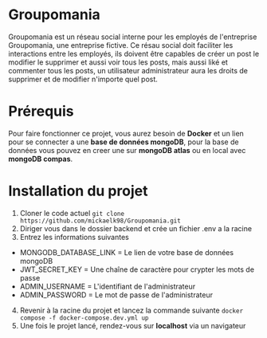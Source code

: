 # Groupomania

Groupomania est un réseau social interne pour les employés de l'entreprise Groupomania, une entreprise fictive. Ce résau social doit faciliter les interactions entre les employés, ils doivent être capables de créer un post le modifier le supprimer et aussi voir tous les posts,
mais aussi liké et commenter tous les posts, un utilisateur administrateur aura les droits de supprimer et de modifier n'importe quel post.

# Prérequis

Pour faire fonctionner ce projet, vous aurez besoin de **Docker** et un lien pour se connecter a une **base de données mongoDB**, pour la base de données vous pouvez en creer une
sur **mongoDB atlas** ou en local avec **mongoDB compas**.

# Installation du projet

1. Cloner le code actuel
   `git clone https://github.com/mickaelk98/Groupomania.git`
2. Diriger vous dans le dossier backend et crée un fichier .env a la racine
3. Entrez les informations suivantes

- MONGODB_DATABASE_LINK = Le lien de votre base de données mongoDB
- JWT_SECRET_KEY = Une chaîne de caractère pour crypter les mots de passe
- ADMIN_USERNAME = L'identifiant de l'administrateur
- ADMIN_PASSWORD = Le mot de passe de l'administrateur

4. Revenir à la racine du projet et lancez la commande suivante
   `docker compose -f docker-compose.dev.yml up`
5. Une fois le projet lancé, rendez-vous sur **localhost** via un navigateur
